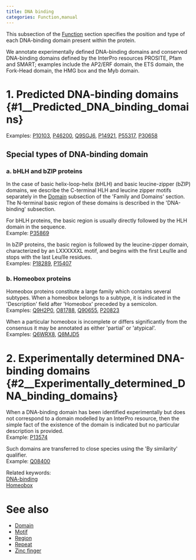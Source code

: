 ```yaml
---
title: DNA binding
categories: Function,manual
---
```


This subsection of the [Function](https://www.uniprot.org/help/function%5Fsection) section specifies the position and type of each DNA-binding domain present within the protein.

We annotate experimentally defined DNA-binding domains and conserved DNA-binding domains defined by the InterPro resources PROSITE, Pfam and SMART; examples include the AP2/ERF domain, the ETS domain, the Fork-Head domain, the HMG box and the Myb domain.

# 1. Predicted DNA-binding domains {\#1\_\_Predicted\_DNA\_binding\_domains}

Examples: [P10103](https://www.uniprot.org/uniprotkb/P10103#function), [P46200](https://www.uniprot.org/uniprotkb/P46200#function), [Q9SGJ6](https://www.uniprot.org/uniprotkb/Q9SGJ6#function), [P14921](https://www.uniprot.org/uniprotkb/P14921#function), [P55317](https://www.uniprot.org/uniprotkb/P55317#function), [P30658](https://www.uniprot.org/uniprotkb/P30658#function)

## Special types of DNA-binding domain

### a. bHLH and bZIP proteins

In the case of basic helix-loop-helix (bHLH) and basic leucine-zipper (bZIP) domains, we describe the C-terminal HLH and leucine zipper motifs separately in the [Domain](https://www.uniprot.org/help/domain) subsection of the 'Family and Domains' section. The N-terminal basic region of these domains is described in the 'DNA-binding' subsection.

For bHLH proteins, the basic region is usually directly followed by the HLH domain in the sequence.  
Example: [P35869](https://www.uniprot.org/uniprotkb/P35869#family%5Fand%5Fdomains)

In bZIP proteins, the basic region is followed by the leucine-zipper domain, characterized by an LXXXXXXL motif, and begins with the first Leu/Ile and stops with the last Leu/Ile residues.  
Examples: [P18289](https://www.uniprot.org/uniprotkb/P18289#family_and_domains), [P15407](https://www.uniprot.org/uniprotkb/P15407#family_and_domains)

### b. Homeobox proteins

Homeobox proteins constitute a large family which contains several subtypes. When a homeobox belongs to a subtype, it is indicated in the 'Description' field after 'Homeobox' preceded by a semicolon.  
Examples: [Q9H2P0](https://www.uniprot.org/uniprotkb/Q9H2P0#function), [O81788](https://www.uniprot.org/uniprotkb/O81788#function), [Q90655](https://www.uniprot.org/uniprotkb/Q90655#function), [P20823](https://www.uniprot.org/uniprotkb/P20823#function)

When a particular homeobox is incomplete or differs significantly from the consensus it may be annotated as either 'partial' or 'atypical'.  
Examples: [Q6WRX8](https://www.uniprot.org/uniprotkb/Q6WRX8#function), [Q8MJD5](https://www.uniprot.org/uniprotkb/Q8MJD5#function)

# 2. Experimentally determined DNA-binding domains {\#2\_\_Experimentally\_determined\_DNA\_binding\_domains}

When a DNA-binding domain has been identified experimentally but does not correspond to a domain modelled by an InterPro resource, then the simple fact of the existence of the domain is indicated but no particular description is provided.  
Example: [P13574](https://www.uniprot.org/uniprotkb/P13574#function)

Such domains are transferred to close species using the 'By similarity' qualifier.  
Example: [Q08400](https://www.uniprot.org/uniprotkb/Q08400#function)

Related keywords:  
[DNA-binding](https://www.uniprot.org/keywords/238)  
[Homeobox](https://www.uniprot.org/keywords/371)

# See also

-   [Domain](https://www.uniprot.org/help/domain)
-   [Motif](https://www.uniprot.org/help/motif)
-   [Region](https://www.uniprot.org/help/region)
-   [Repeat](https://www.uniprot.org/help/repeat)
-   [Zinc finger](https://www.uniprot.org/help/zn%5Ffing)

